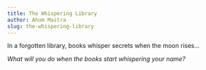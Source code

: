 ```yaml
---
title: The Whispering Library
author: Ahum Maitra
slug: the-whispering-library
---
```


In a forgotten library, books whisper secrets when the moon rises...

_What will you do when the books start whispering your name?_
